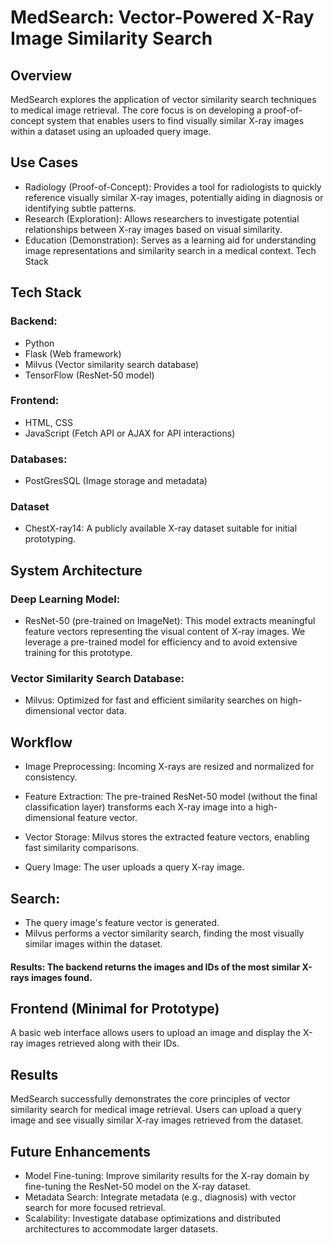 # MedSearch: Vector-Powered X-Ray Image Similarity Search

## Overview

MedSearch explores the application of vector similarity search techniques to medical image retrieval.  The core focus is on developing a proof-of-concept system that enables users to find visually similar X-ray images within a dataset using an uploaded query image.

## Use Cases

- Radiology (Proof-of-Concept): Provides a tool for radiologists to quickly reference visually similar X-ray images, potentially aiding in diagnosis or identifying subtle patterns.
- Research (Exploration): Allows researchers to investigate potential relationships between X-ray images based on visual similarity.
- Education (Demonstration): Serves as a learning aid for understanding image representations and similarity search in a medical context.
Tech Stack

## Tech Stack

### Backend:
- Python
- Flask (Web framework)
- Milvus (Vector similarity search database)
- TensorFlow (ResNet-50 model)

### Frontend:
- HTML, CSS
- JavaScript (Fetch API or AJAX for API interactions)

### Databases:
- PostGresSQL (Image storage and metadata)

### Dataset
- ChestX-ray14: A publicly available X-ray dataset suitable for initial prototyping.

## System Architecture
### Deep Learning Model:
- ResNet-50 (pre-trained on ImageNet): This model extracts meaningful feature vectors representing the visual content of X-ray images. We leverage a pre-trained model for efficiency and to avoid extensive training for this prototype.

### Vector Similarity Search Database:
- Milvus: Optimized for fast and efficient similarity searches on high-dimensional vector data.


## Workflow
- Image Preprocessing: Incoming X-rays are resized and normalized for consistency.

- Feature Extraction:  The pre-trained ResNet-50 model (without the final classification layer) transforms each X-ray image into a high-dimensional feature vector.

- Vector Storage:  Milvus stores the extracted feature vectors, enabling fast similarity comparisons.

- Query Image:  The user uploads a query X-ray image.

## Search:

* The query image's feature vector is generated.
* Milvus performs a vector similarity search, finding the most visually similar images within the dataset.

#### Results: The backend returns the images and IDs of the most similar X-rays images found.

## Frontend (Minimal for Prototype)

A basic web interface allows users to upload an image and display the X-ray images retrieved along with their IDs.

## Results

MedSearch successfully demonstrates the core principles of vector similarity search for medical image retrieval.  Users can upload a query image and see visually similar X-ray images retrieved from the dataset.

## Future Enhancements

- Model Fine-tuning: Improve similarity results for the X-ray domain by fine-tuning the ResNet-50 model on the X-ray dataset.
- Metadata Search: Integrate metadata (e.g., diagnosis) with vector search for more focused retrieval.
- Scalability: Investigate database optimizations and distributed architectures to accommodate larger datasets.
